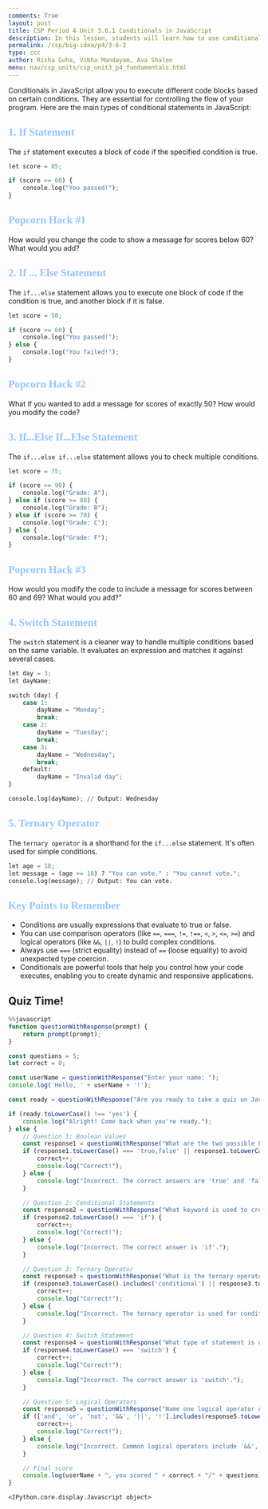 ```yaml
---
comments: True
layout: post
title: CSP Period 4 Unit 3.6.1 Conditionals in JavaScript
description: In this lesson, students will learn how to use conditional statements in JavaScript to control what happens in their programs based on specific conditions. They will explore how to use if, else, and else if statements to check if certain conditions are true or false and execute different parts of the code accordingly. They will also learn to combine conditions using logical operators like && (and), || (or), and ! (not). By the end of the lesson, students will be able to write simple interactive programs that make decisions based on user input or data.
permalink: /csp/big-idea/p4/3-6-2
type: ccc
author: Risha Guha, Vibha Mandayam, Ava Shalon
menu: nav/csp_units/csp_unit3_p4_fundamentals.html
---
```


Conditionals in JavaScript allow you to execute different code blocks based on certain conditions. They are essential for controlling the flow of your program. Here are the main types of conditional statements in JavaScript:

<h2><span style="font-family: Ariel; color:#94c4ff">1. If Statement</span></h2>

The `if` statement executes a block of code if the specified condition is true.




```python
let score = 85;

if (score >= 60) {
    console.log("You passed!");
}

```

<h2><span style="font-family: Ariel; color:#94c4ff">Popcorn Hack #1</span></h2>

How would you change the code to show a message for scores below 60? What would you add?

<h2><span style="font-family: Ariel; color:#94c4ff">2. If ... Else Statement</span></h2>


The `if...else` statement allows you to execute one block of code if the condition is true, and another block if it is false.



```python
let score = 50;

if (score >= 60) {
    console.log("You passed!");
} else {
    console.log("You failed!");
}

```

<h2><span style="font-family: Ariel; color:#94c4ff">Popcorn Hack #2</span></h2>


What if you wanted to add a message for scores of exactly 50? How would you modify the code?

<h2><span style="font-family: Ariel; color:#94c4ff">3. If...Else If...Else Statement</span></h2>


The `if...else if...else` statement allows you to check multiple conditions.



```python
let score = 75;

if (score >= 90) {
    console.log("Grade: A");
} else if (score >= 80) {
    console.log("Grade: B");
} else if (score >= 70) {
    console.log("Grade: C");
} else {
    console.log("Grade: F");
}

```

<h2><span style="font-family: Ariel; color:#94c4ff">Popcorn Hack #3 </span></h2>
How would you modify the code to include a message for scores between 60 and 69? What would you add?"

<h2><span style="font-family: Ariel; color:#94c4ff">4. Switch Statement</span></h2>

The `switch` statement is a cleaner way to handle multiple conditions based on the same variable. It evaluates an expression and matches it against several cases.



```python
let day = 3;
let dayName;

switch (day) {
    case 1:
        dayName = "Monday";
        break;
    case 2:
        dayName = "Tuesday";
        break;
    case 3:
        dayName = "Wednesday";
        break;
    default:
        dayName = "Invalid day";
}

console.log(dayName); // Output: Wednesday

```

<h2><span style="font-family: Ariel; color:#94c4ff">5. Ternary Operator</span></h2>

The `ternary operator` is a shorthand for the `if...else` statement. It's often used for simple conditions.



```python
let age = 18;
let message = (age >= 18) ? "You can vote." : "You cannot vote.";
console.log(message); // Output: You can vote.

```

<h2><span style="font-family: Ariel; color:#94c4ff">Key Points to Remember</span></h2>

- Conditions are usually expressions that evaluate to true or false.
- You can use comparison operators (like `==`, `===`, `!=`, `!==`, `<`, `>`, `<=`, `>=`) and logical operators (like `&&`, `||`, `!`) to build complex conditions.
- Always use `===` (strict equality) instead of `==` (loose equality) to avoid unexpected type coercion.
- Conditionals are powerful tools that help you control how your code executes, enabling you to create dynamic and responsive applications.


## Quiz Time!


```javascript
%%javascript
function questionWithResponse(prompt) {
    return prompt(prompt);
}

const questions = 5;
let correct = 0;

const userName = questionWithResponse("Enter your name: ");
console.log('Hello, ' + userName + '!');

const ready = questionWithResponse("Are you ready to take a quiz on JavaScript conditionals? (yes/no): ");

if (ready.toLowerCase() !== 'yes') {
    console.log("Alright! Come back when you're ready.");
} else {
    // Question 1: Boolean Values
    const response1 = questionWithResponse("What are the two possible Boolean values in JavaScript? (separate with a comma): ");
    if (response1.toLowerCase() === 'true,false' || response1.toLowerCase() === 'false,true') {
        correct++;
        console.log("Correct!");
    } else {
        console.log("Incorrect. The correct answers are 'true' and 'false'.");
    }

    // Question 2: Conditional Statements
    const response2 = questionWithResponse("What keyword is used to create a conditional statement in JavaScript? ");
    if (response2.toLowerCase() === 'if') {
        correct++;
        console.log("Correct!");
    } else {
        console.log("Incorrect. The correct answer is 'if'.");
    }

    // Question 3: Ternary Operator
    const response3 = questionWithResponse("What is the ternary operator used for in JavaScript? ");
    if (response3.toLowerCase().includes('conditional') || response3.toLowerCase().includes('if')) {
        correct++;
        console.log("Correct!");
    } else {
        console.log("Incorrect. The ternary operator is used for conditional expressions.");
    }

    // Question 4: Switch Statement
    const response4 = questionWithResponse("What type of statement is used to select one of many blocks of code to be executed? ");
    if (response4.toLowerCase() === 'switch') {
        correct++;
        console.log("Correct!");
    } else {
        console.log("Incorrect. The correct answer is 'switch'.");
    }

    // Question 5: Logical Operators
    const response5 = questionWithResponse("Name one logical operator used in JavaScript. ");
    if (['and', 'or', 'not', '&&', '||', '!'].includes(response5.toLowerCase())) {
        correct++;
        console.log("Correct!");
    } else {
        console.log("Incorrect. Common logical operators include '&&', '||', and '!'.");
    }

    // Final score
    console.log(userName + ", you scored " + correct + "/" + questions);
}

```


    <IPython.core.display.Javascript object>

